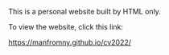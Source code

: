 This is a personal website built by HTML only.

To view the website, click this link:

https://manfromny.github.io/cv2022/
